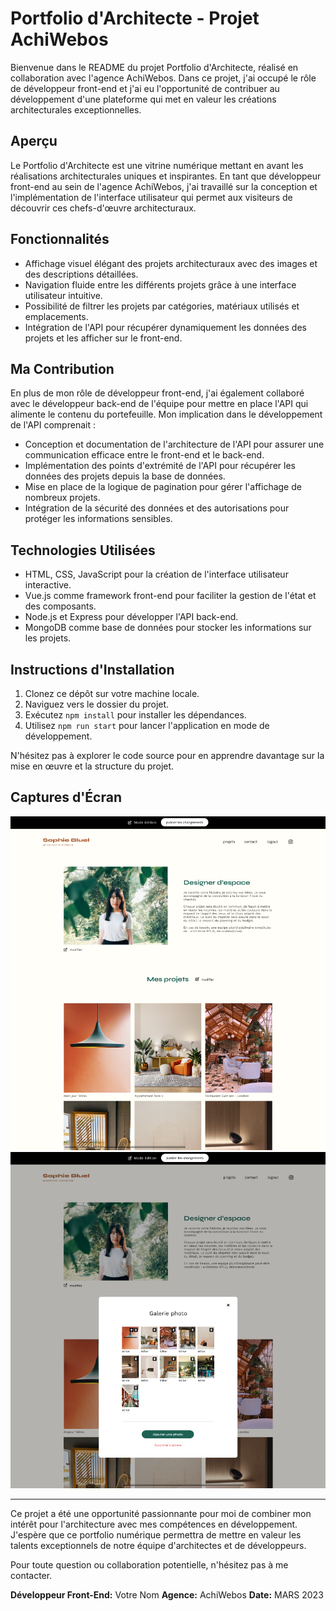 # Portfolio d'Architecte - Projet AchiWebos

Bienvenue dans le README du projet Portfolio d'Architecte, réalisé en collaboration avec l'agence AchiWebos. Dans ce projet, j'ai occupé le rôle de développeur front-end et j'ai eu l'opportunité de contribuer au développement d'une plateforme qui met en valeur les créations architecturales exceptionnelles.

## Aperçu

Le Portfolio d'Architecte est une vitrine numérique mettant en avant les réalisations architecturales uniques et inspirantes. En tant que développeur front-end au sein de l'agence AchiWebos, j'ai travaillé sur la conception et l'implémentation de l'interface utilisateur qui permet aux visiteurs de découvrir ces chefs-d'œuvre architecturaux.

## Fonctionnalités

- Affichage visuel élégant des projets architecturaux avec des images et des descriptions détaillées.
- Navigation fluide entre les différents projets grâce à une interface utilisateur intuitive.
- Possibilité de filtrer les projets par catégories, matériaux utilisés et emplacements.
- Intégration de l'API pour récupérer dynamiquement les données des projets et les afficher sur le front-end.

## Ma Contribution

En plus de mon rôle de développeur front-end, j'ai également collaboré avec le développeur back-end de l'équipe pour mettre en place l'API qui alimente le contenu du portefeuille. Mon implication dans le développement de l'API comprenait :

- Conception et documentation de l'architecture de l'API pour assurer une communication efficace entre le front-end et le back-end.
- Implémentation des points d'extrémité de l'API pour récupérer les données des projets depuis la base de données.
- Mise en place de la logique de pagination pour gérer l'affichage de nombreux projets.
- Intégration de la sécurité des données et des autorisations pour protéger les informations sensibles.

## Technologies Utilisées

- HTML, CSS, JavaScript pour la création de l'interface utilisateur interactive.
- Vue.js comme framework front-end pour faciliter la gestion de l'état et des composants.
- Node.js et Express pour développer l'API back-end.
- MongoDB comme base de données pour stocker les informations sur les projets.

## Instructions d'Installation

1. Clonez ce dépôt sur votre machine locale.
2. Naviguez vers le dossier du projet.
3. Exécutez `npm install` pour installer les dépendances.
4. Utilisez `npm run start` pour lancer l'application en mode de développement.

N'hésitez pas à explorer le code source pour en apprendre davantage sur la mise en œuvre et la structure du projet.

## Captures d'Écran

![Capture d'écran 1](screenshots/screenshot1.png)
![Capture d'écran 2](screenshots/screenshot2.png)

---

Ce projet a été une opportunité passionnante pour moi de combiner mon intérêt pour l'architecture avec mes compétences en développement. J'espère que ce portfolio numérique permettra de mettre en valeur les talents exceptionnels de notre équipe d'architectes et de développeurs.

Pour toute question ou collaboration potentielle, n'hésitez pas à me contacter.

**Développeur Front-End:** Votre Nom
**Agence:** AchiWebos
**Date:** MARS 2023
